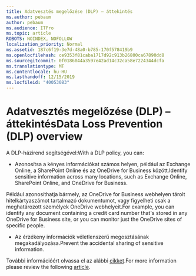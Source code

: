 ```yaml
---
title: Adatvesztés megelőzése (DLP) – áttekintés
ms.author: pebaum
author: pebaum
ms.audience: ITPro
ms.topic: article
ROBOTS: NOINDEX, NOFOLLOW
localization_priority: Normal
ms.assetid: 187c6f19-3e7d-48a0-b785-170f578419b9
ms.openlocfilehash: ce9353f81caba1717d92c913b26800ca67890dd8
ms.sourcegitcommit: 0f0186044a3597e42ad14c32ca58e7224344dcfa
ms.translationtype: MT
ms.contentlocale: hu-HU
ms.lasthandoff: 12/15/2019
ms.locfileid: "40053083"
---
```

# <a name="data-loss-prevention-dlp-overview"></a><span data-ttu-id="40d93-102">Adatvesztés megelőzése (DLP) – áttekintés</span><span class="sxs-lookup"><span data-stu-id="40d93-102">Data Loss Prevention (DLP) overview</span></span>

<span data-ttu-id="40d93-103">A DLP-házirend segítségével:</span><span class="sxs-lookup"><span data-stu-id="40d93-103">With a DLP policy, you can:</span></span>

- <span data-ttu-id="40d93-104">Azonosítsa a kényes információkat számos helyen, például az Exchange Online, a SharePoint Online és az OneDrive for Business között.</span><span class="sxs-lookup"><span data-stu-id="40d93-104">Identify sensitive information across many locations, such as Exchange Online, SharePoint Online, and OneDrive for Business.</span></span>


<span data-ttu-id="40d93-105">Például azonosíthatja bármely, az OneDrive for Business webhelyen tárolt hitelkártyaszámot tartalmazó dokumentumot, vagy figyelheti csak a meghatározott személyek OneDrive webhelyeit.</span><span class="sxs-lookup"><span data-stu-id="40d93-105">For example, you can identify any document containing a credit card number that's stored in any OneDrive for Business site, or you can monitor just the OneDrive sites of specific people.</span></span>

- <span data-ttu-id="40d93-106">Az érzékeny információk véletlenszerű megosztásának megakadályozása.</span><span class="sxs-lookup"><span data-stu-id="40d93-106">Prevent the accidental sharing of sensitive information.</span></span>


<span data-ttu-id="40d93-107">További információért olvassa el az alábbi [cikket](https://docs.microsoft.com/office365/securitycompliance/data-loss-prevention-policies).</span><span class="sxs-lookup"><span data-stu-id="40d93-107">For more information please review the following [article](https://docs.microsoft.com/office365/securitycompliance/data-loss-prevention-policies).</span></span>

